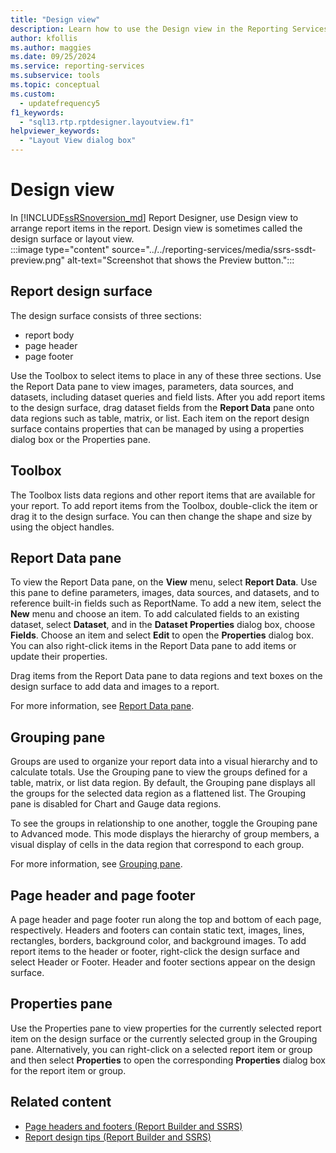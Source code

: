 ```yaml
---
title: "Design view"
description: Learn how to use the Design view in the Reporting Services Report Designer to arrange report items in a report.
author: kfollis
ms.author: maggies
ms.date: 09/25/2024
ms.service: reporting-services
ms.subservice: tools
ms.topic: conceptual
ms.custom:
  - updatefrequency5
f1_keywords:
  - "sql13.rtp.rptdesigner.layoutview.f1"
helpviewer_keywords:
  - "Layout View dialog box"
---
```

# Design view
In [!INCLUDE[ssRSnoversion_md](../../includes/ssrsnoversion-md.md)] Report Designer, use Design view to arrange report items in the report. Design view is sometimes called the design surface or layout view.  
  :::image type="content" source="../../reporting-services/media/ssrs-ssdt-preview.png" alt-text="Screenshot that shows the Preview button.":::

## Report design surface  
The design surface consists of three sections: 
+ report body
+ page header
+ page footer 

Use the Toolbox to select items to place in any of these three sections. Use the Report Data pane to view images, parameters, data sources, and datasets, including dataset queries and field lists. After you add report items to the design surface, drag dataset fields from the **Report Data** pane onto data regions such as table, matrix, or list. Each item on the report design surface contains properties that can be managed by using a properties dialog box or the Properties pane.  
  
## Toolbox  
 The Toolbox lists data regions and other report items that are available for your report. To add report items from the Toolbox, double-click the item or drag it to the design surface. You can then change the shape and size by using the object handles.  
  
## Report Data pane  
 To view the Report Data pane, on the **View** menu, select **Report Data**. Use this pane to define parameters, images, data sources, and datasets, and to reference built-in fields such as ReportName. To add a new item, select the **New** menu and choose an item. To add calculated fields to an existing dataset, select **Dataset**, and in the **Dataset Properties** dialog box, choose **Fields**. Choose an item and select **Edit** to open the **Properties** dialog box. You can also right-click items in the Report Data pane to add items or update their properties.  
  
 Drag items from the Report Data pane to data regions and text boxes on the design surface to add data and images to a report.  
  
 For more information, see [Report Data pane](../../reporting-services/report-data/report-data-pane.md).  
  
## Grouping pane  
 Groups are used to organize your report data into a visual hierarchy and to calculate totals. Use the Grouping pane to view the groups defined for a table, matrix, or list data region. By default, the Grouping pane displays all the groups for the selected data region as a flattened list. The Grouping pane is disabled for Chart and Gauge data regions.  
  
 To see the groups in relationship to one another, toggle the Grouping pane to Advanced mode. This mode displays the hierarchy of group members, a visual display of cells in the data region that correspond to each group.  
  
 For more information, see [Grouping pane](../../reporting-services/tools/grouping-pane.md).  
  
## Page header and page footer  
 A page header and page footer run along the top and bottom of each page, respectively. Headers and footers can contain static text, images, lines, rectangles, borders, background color, and background images. To add report items to the header or footer, right-click the design surface and select Header or Footer. Header and footer sections appear on the design surface.  
  
## Properties pane  
 Use the Properties pane to view properties for the currently selected report item on the design surface or the currently selected group in the Grouping pane. Alternatively, you can right-click on a selected report item or group and then select **Properties** to open the corresponding **Properties** dialog box for the report item or group.  
  
## Related content

- [Page headers and footers &#40;Report Builder and SSRS&#41;](../../reporting-services/report-design/page-headers-and-footers-report-builder-and-ssrs.md)
- [Report design tips &#40;Report Builder and SSRS&#41;](../../reporting-services/report-design/report-design-tips-report-builder-and-ssrs.md)
